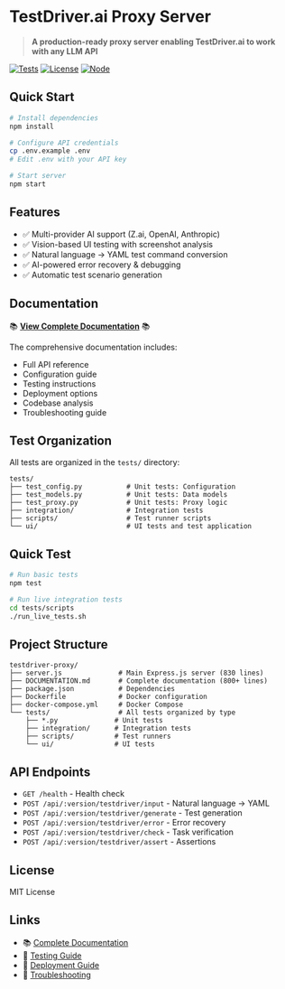 # TestDriver.ai Proxy Server

> **A production-ready proxy server enabling TestDriver.ai to work with any LLM API**

[![Tests](https://img.shields.io/badge/tests-passing-brightgreen)]()
[![License](https://img.shields.io/badge/license-MIT-blue.svg)]()
[![Node](https://img.shields.io/badge/node-%3E%3D16-green)]()

## Quick Start

```bash
# Install dependencies
npm install

# Configure API credentials
cp .env.example .env
# Edit .env with your API key

# Start server
npm start
```

## Features

- ✅ Multi-provider AI support (Z.ai, OpenAI, Anthropic)
- ✅ Vision-based UI testing with screenshot analysis
- ✅ Natural language → YAML test command conversion
- ✅ AI-powered error recovery & debugging
- ✅ Automatic test scenario generation

## Documentation

📚 **[View Complete Documentation](./DOCUMENTATION.md)** 📚

The comprehensive documentation includes:
- Full API reference
- Configuration guide
- Testing instructions
- Deployment options
- Codebase analysis
- Troubleshooting guide

## Test Organization

All tests are organized in the `tests/` directory:

```
tests/
├── test_config.py           # Unit tests: Configuration
├── test_models.py           # Unit tests: Data models
├── test_proxy.py            # Unit tests: Proxy logic
├── integration/             # Integration tests
├── scripts/                 # Test runner scripts
└── ui/                      # UI tests and test application
```

## Quick Test

```bash
# Run basic tests
npm test

# Run live integration tests
cd tests/scripts
./run_live_tests.sh
```

## Project Structure

```
testdriver-proxy/
├── server.js              # Main Express.js server (830 lines)
├── DOCUMENTATION.md       # Complete documentation (800+ lines)
├── package.json           # Dependencies
├── Dockerfile             # Docker configuration
├── docker-compose.yml     # Docker Compose
└── tests/                 # All tests organized by type
    ├── *.py              # Unit tests
    ├── integration/      # Integration tests
    ├── scripts/          # Test runners
    └── ui/               # UI tests
```

## API Endpoints

- `GET /health` - Health check
- `POST /api/:version/testdriver/input` - Natural language → YAML
- `POST /api/:version/testdriver/generate` - Test generation
- `POST /api/:version/testdriver/error` - Error recovery
- `POST /api/:version/testdriver/check` - Task verification
- `POST /api/:version/testdriver/assert` - Assertions

## License

MIT License

## Links

- 📚 [Complete Documentation](./DOCUMENTATION.md)
- 🧪 [Testing Guide](./DOCUMENTATION.md#testing)
- 🚀 [Deployment Guide](./DOCUMENTATION.md#deployment)
- 🐛 [Troubleshooting](./DOCUMENTATION.md#troubleshooting)

